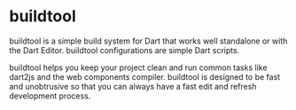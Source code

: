 buildtool
=========

buildtool is a simple build system for Dart that works well standalone or with
the Dart Editor. buildtool configurations are simple Dart scripts.

buildtool helps you keep your project clean and run common tasks like dart2js
and the web components compiler. buildtool is designed to be fast and 
unobtrusive so that you can always have a fast edit and refresh development
process.
